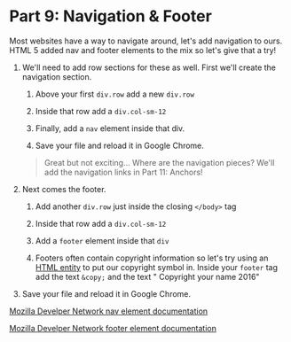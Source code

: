 # Part 9: Navigation & Footer

Most websites have a way to navigate around, let's add navigation to ours.  HTML 5 added nav and footer elements to the mix so let's give that a try!

1. We'll need to add row sections for these as well. First we'll create the navigation section. 
    
    1. Above your first `div.row` add a new `div.row`
    
    2. Inside that row add a `div.col-sm-12`
    
    3. Finally, add a `nav` element inside that div.
    
    4. Save your file and reload it in Google Chrome.
    >Great but not exciting... Where are the navigation pieces? We'll add the navigation links in Part 11: Anchors!
    
2. Next comes the footer.  

    1. Add another `div.row` just inside the closing `</body>` tag
    
    2. Inside that row add a `div.col-sm-12`
    
    3. Add a `footer` element inside that `div`

    4. Footers often contain copyright information so let's try using an [HTML entity](http://www.w3schools.com/html/html_entities.asp) to put our copyright symbol in. Inside your `footer` tag add the text `&copy;` and the text " Copyright your name 2016"

3. Save your file and reload it in Google Chrome.

[Mozilla Develper Network nav element documentation](https://developer.mozilla.org/en-US/docs/Web/HTML/Element/nav)

[Mozilla Develper Network footer element documentation](https://developer.mozilla.org/en-US/docs/Web/HTML/Element/footer)



